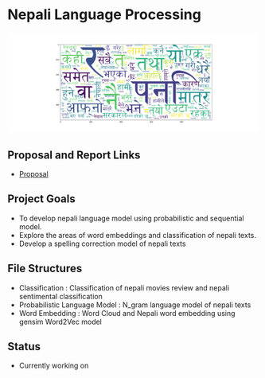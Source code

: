 # Nepali Language Processing

![Nepali Word Cloud](word_cloud.png)

## Proposal and Report Links
* [Proposal](https://github.com/NirajanBekoju/Nepali-Language-Processing-Proposal)

## Project Goals

* To develop nepali language model using probabilistic and sequential model.
* Explore the areas of word embeddings and classification of nepali texts.
* Develop a spelling correction model of nepali texts

## File Structures
* Classification : Classification of nepali movies review and nepali sentimental classification
* Probabilistic Language Model : N_gram language model of nepali texts
* Word Embedding : Word Cloud and Nepali word embedding using gensim Word2Vec model

## Status 
* Currently working on
